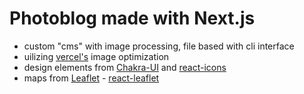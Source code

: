 # Photoblog made with Next.js
- custom "cms" with image processing, file based with cli interface
- uilizing [vercel's](https://github.com/vercel/next.js) image optimization
- design elements from [Chakra-UI](https://github.com/chakra-ui/chakra-ui) and [react-icons](https://github.com/react-icons/react-icons)
- maps from [Leaflet](https://react-leaflet.js.org/) - [react-leaflet](https://github.com/PaulLeCam/react-leaflet)
